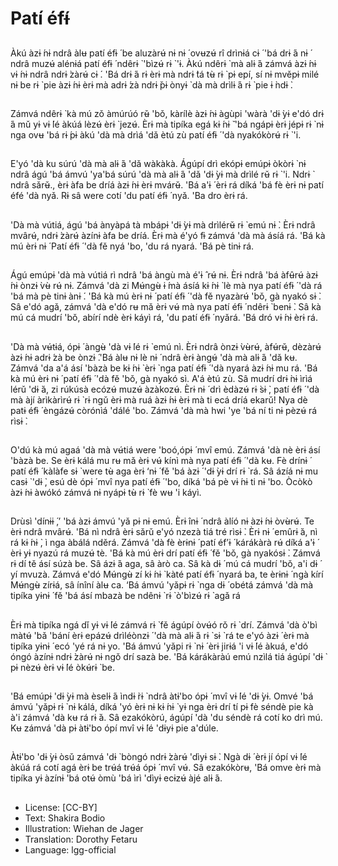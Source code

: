# Patí éfɨ́

##
Àkú àzɨ ́nɨ ndrâ àlʉ patí éfɨ ́ be
aluzàrʉ́ nɨ nɨ ́ ovʉzʉ́ rî drìnɨá cɨ ́ 'bá
drɨ ́á nɨ ́ ndrâ muzʉ́ alénɨá patí éfɨ ́
ndêrɨ ̀ 'bìzʉ́ rɨ ̀ 'ɨ. Àkú ndêrɨ ̀ mà alɨ ́á
zámvá àzɨ ́nɨ vɨ ́nɨ ndrâ ndrɨ ̀zàrʉ́ cɨ ́.
'Bá drɨ ́á rɨ èrɨ mà ndrɨ ̀tá tʉ̀ rɨ ̀ pɨ epí,
sí nɨ mvěpɨ milé nɨ be rɨ ̀ pie àzɨ ́nɨ èrɨ
mà adrɨ ́zà ndrɨ ̌pɨ ònyɨ ̀ dà mà drìlɨ ́á rɨ ̀
pie ɨ ̀ndɨ ̀.

##
Zámvá ndêrɨ ̀ kà mú zǒ àmúrúó rʉ̌
'bǒ, kàrílè àzɨ ́nɨ àgùpi 'wàrà 'dɨ ̀yɨ
e'dó drɨ ́á mǔ yɨ vɨ ́lé àkúá lèzʉ́ èrɨ ̀
jezʉ́. Èrɨ mà tipíka egá kɨ ́nɨ ̌ 'bá ngápɨ
èrɨ jépɨ rɨ ̀ nɨ nga ovʉ 'bá rɨ ́pɨ àkú 'dà
mà drìá 'dǎ ètú zù patí éfɨ ́ 'dà
nyakókòrʉ́ rɨ ̀ 'i.

##
E'yó 'dà ku súrú 'dà mà alɨ ́á 'dǎ
wàkàkà. Ágúpí drì ekópɨ emúpɨ òkòrɨ ̀
nɨ ndrâ ágú 'bá ámvú 'ya'bá súrú
'dà mà alɨ ́á 'dǎ 'dɨ ̀yɨ mà drìlé rʉ̌ rɨ ̀ 'i.
Ndrɨ ̀ ndrâ sǎrʉ̌., èrɨ àfa be dríá àzɨ ́nɨ
èrɨ mvárʉ̌. 'Bá a'ɨ ́ èrɨ rá díká 'bá fè
èrɨ nɨ patí éfé 'dà nyǎ. Rɨ sâ were
cotí 'du patí éfɨ ́ nyǎ. 'Ba dro èrɨ rá.

##
'Dà mà vútiá, ágú 'bá ànyàpá tà
mbápɨ 'dɨ ̀yɨ mà drìlérʉ̌ rɨ ̀ emú nɨ ̀. Èrɨ
ndrâ mvârʉ́, ndrɨ ̀zàrʉ́ àzínɨ àfa be
dríá. Èrɨ mà é'yó fɨ zámvá 'dà mà
ásíá rá. 'Bá kà mú èrɨ nɨ ́ Patí éfɨ ́ 'dà
fě nyá 'bo, 'du rá nyará. 'Bá pè tinɨ
rá.

##
Ágú emúpɨ 'dà mà vútiá rì ndrâ 'bá
àngù mà é'ɨ ̂ rʉ́ nɨ. Èrɨ ndrâ 'bá àfʉ̂rʉ́
àzɨ ́nɨ ònzɨ ̀vʉ̀ rʉ́ nɨ. Zámvá 'dà zi
Mʉ́ngʉ̀ ɨ ́mà ásíá kɨ ́nɨ ̀ lè mà nya patí
éfɨ ́ 'dà rá 'bá mà pè tinɨ ànɨ ́. 'Bá kà
mú èrɨ nɨ ́ patí éfɨ ́ 'dà fě nyazàrʉ́ 'bǒ,
gà nyakó sɨ ̀. Sâ e'dó agǎ, zámvá 'dà
e'dó rʉ mǎ èrɨ vʉ́ mà nya patí éfɨ ́
ndêrɨ ̀ benɨ ̀. Sâ kà mú cá mudrí 'bǒ,
abírí ndè èrɨ káyì rá, 'du patí éfɨ ́
nyǎrá. 'Bá dró vɨ ́nɨ èrɨ rá.

##
'Dà mà vʉ́tɨá, ópɨ ́ àngʉ̀ 'dà vɨ ́lé rɨ ̀
emú nì. Èrɨ ndrâ ònzɨ ̀vʉ̀rʉ́, àfʉ́rʉ̌,
dèzàrʉ́ àzɨ ́nɨ adrɨ ́zà be ònzɨ ́.'Bá àlʉ
nɨ lè nɨ ́ ndrâ èrɨ àngʉ́ 'dà mà alɨ ́á 'dǎ
kʉ. Zámvá 'da a'á ásí 'bàzà be kɨ ́nɨ ̀
èrɨ ̀ nga patí éfɨ ́ 'dà nyará àzɨ ́nɨ mu
rá. 'Bá kà mú èrɨ nɨ ́ patí éfɨ ́ 'dà fě
'bǒ, gà nyakó sì.
A'á ètú zù. Sâ mudrí drɨ ̀nɨ ìrìá lérǔ
'dɨ ̀á, zi rúkúsà ecózʉ́ muzʉ́ àzàkozʉ́.
Èrɨ nɨ ́ drì èdàzʉ́ rɨ ̀sɨ ̀, patí éfɨ ́ 'dà mà
àjí àrìkàrìrʉ́ rɨ ̀ rɨ ngǔ èrɨ mà ruá àzɨ ́nɨ
èrɨ mà ti ecá dríá ekarǔ! Nya dè patɨ
éfɨ ́ èngázʉ́ còrónìá 'dálé 'bo. Zámvá
'dà mà hwi 'ye 'bá ní ti nɨ pèzʉ́ rá
rìsɨ ̀.

##
O'dú kà mú agaá 'dà mà vʉ́tiá were
'boó,ópɨ ́ mvî emú. Zámvá 'dà nè èrɨ
ásí 'bàzà be. Se èrɨ kálá mu rʉ mǎ
èrɨ vʉ́ kínì mà nya patí éfɨ ́ 'dà kʉ. Fè
drínɨ ́ patí éfɨ ́ kàlàfe sɨ ̀ were tʉ̀ aga
èrɨ ‘nɨ ́ fě 'bá àzɨ ́ 'dɨ ̀yɨ drí rɨ ̀ rá. Sâ
ázíá nɨ mu casɨ ̀ 'dɨ ̀, esú dè ópɨ ́ mvî
nya patí éfɨ ́ 'bo, díká 'bá pè vɨ ́nɨ ti nɨ
'bo. Òcòkò àzɨ ́nɨ àwókó zámvá nɨ
nyápɨ tʉ̀ rɨ ̀ fè wʉ 'i káyì.

##
Drùsì 'dínɨɨ ́,’ 'bá àzɨ ámvú 'yǎ pɨ nɨ emú. Èrɨ înɨ ́ ndrâ àlíó nɨ àzɨ ́nɨ
òvʉ̀rʉ́. Te èrɨ ndrâ mvârʉ́. 'Bá nì ndrâ èrɨ sǎrǔ e'yó nzezà tiá tré rìsɨ ̀.
Èrɨ nɨ ́ emûrɨ ̀á, nì rá kɨ ́nɨ ̀, ì nga àbálá nděrá. Zámvá 'dà fè èrɨnɨ ́ patí
éf’ɨ ́ kárákàrà rʉ́ díká a'ɨ ́ èrɨ yɨ nyazú rá muzʉ́ tè. 'Bá kà mú èrɨ drí
patí éfɨ ́ fě 'bǒ, gà nyakósɨ ̀. Zámvá rɨ dí tě ásí súzà be. Sâ ázɨ ́á aga,
sâ àrò ca. Sâ kà dɨ ́ mú cá mudrí 'bǒ, a'i dɨ ́ yí mvuzà. Zámvá e'dó
Mʉ́ngʉ̀ zí kɨ ́nɨ ̀ kàté patí éfɨ ́ nyará ba, te èrɨnɨ ́ ngà kírí Mʉ́ngʉ̀ zírɨá,
sâ ínîní àlʉ ca. ‘Bá ámvú 'yǎpɨ rɨ ̀ nga dɨ ́ obétá zámvá 'dà mà tipíka
yɨnɨ ́ fě 'bá ásí mbazà be ndênɨ ̀ rɨ ̀ ò'bìzʉ́ rɨ ̀ agǎ rá

##
Èrɨ mà tipíka ngá dǐ yɨ vɨ ́lé zámvá rɨ ̀
fě ágúpí òvʉ́ó rǒ rɨ ̀ drí. Zámvá 'dà
ò'bì màtʉ́ 'bǎ 'bání èrɨ epázʉ́
drìléònzɨ ́ 'dà mà alɨ ́á rɨ ̀ sɨ ̀ rá te e'yó
àzɨ ́ èrɨ mà tipíka yɨnɨ ́ ecó 'yé rá nɨ
yo.
'Bá ámvú 'yǎpi rɨ ̀ nɨ ́ èrɨ jirɨá 'i vɨ ́lé
àkuá, e'dó óngó àzínɨ ndrɨ ̀zàrʉ́ nɨ
ngǒ drí sazà be. 'Bá kárákàràú emú
nzìlá tiá ágúpí 'dɨ ̀ pɨ nèzʉ́ èrɨ vɨ ́lé
òkʉ́rɨ ̀ be.

##
'Bá emúpɨ 'dɨ ̀yɨ mà èselɨ ́á ìndɨ ̀rɨ ̀ ndrâ
àtɨ'bo ópɨ ́ mvî vɨ ́lé 'dɨ ̀yɨ. Omvé 'bá
ámvú 'yǎpɨ rɨ ̀ nɨ kálá, díká 'yó èrɨ nɨ
kɨ ́nɨ ̀ yɨ nga èrɨ drí tí pɨ fè séndè pie
kà à'i zámvá 'dà kʉ rá rɨ ̀á. Sâ
ezakókòrú, ágúpí 'dà 'du séndè rá
cotí ko drì mú. Kʉ zámvá 'dà pɨ
àtɨ'bo ópí mvî vɨ ́lé 'dɨyɨ pie a'dúle.

##
Àtɨ'bo 'dɨ ̀yɨ òsǔ zámvá 'dɨ ̀ bòngó
ndrɨ ̀zàrʉ́ 'dìyɨ sɨ ̀. Ngà dɨ ́ èrɨ jí ópí vɨ ́lé
àkúá rá cotí agá èrɨ be trʉ́á trʉ́á ópɨ ́
mvî vʉ́. Sâ ezakókòrʉ, 'Bá omve èrɨ
mà tipíka yɨ àzínɨ 'bá otʉ́ òmù 'bá ìrì
'dìyɨ ecɨzʉ́ àjé alɨ ́á.

##

##

##
* License: [CC-BY]
* Text: Shakira Bodio
* Illustration: Wiehan de Jager
* Translation: Dorothy Fetaru
* Language: lgg-official
